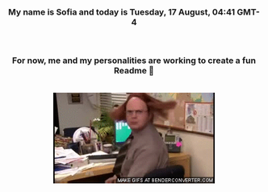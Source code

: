 


<div align="center">
<h3 >My name is Sofia and today is Tuesday, 17 August, 04:41 GMT-4</h3><br>
<h3 >For now, me and my personalities are working to create a fun Readme 👋
</h3><br>
<img src='img/dwight.gif' alt='working...'/>
</div>
